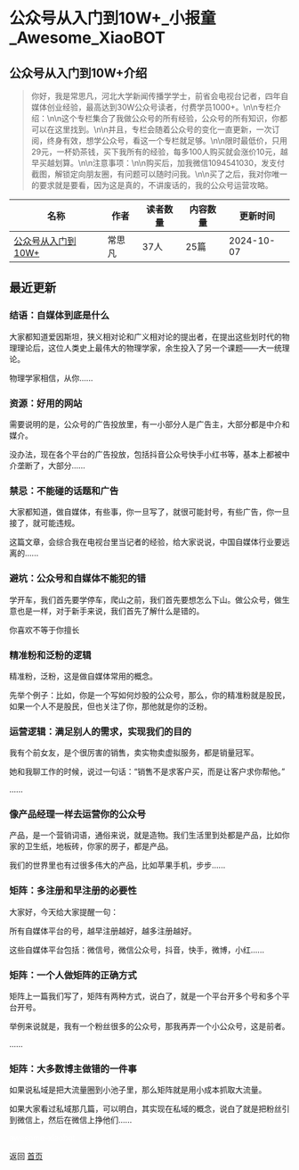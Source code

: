 # 公众号从入门到10W+_小报童_Awesome_XiaoBOT

## 公众号从入门到10W+介绍
> 你好，我是常思凡，河北大学新闻传播学学士，前省会电视台记者，四年自媒体创业经验，最高达到30W公众号读者，付费学员1000+。\n\n专栏介绍：\n\n这个专栏集合了我做公众号的所有经验，公众号的所有知识，你都可以在这里找到。\n\n并且，专栏会随着公众号的变化一直更新，一次订阅，终身有效，想学公众号，看这一个专栏就足够。\n\n限时最低价，只用29元，一杯奶茶钱，买下我所有的经验，每多100人购买就会涨价10元，越早买越划算。\n\n注意事项：\n\n购买后，加我微信1094541030，发支付截图，解锁定向朋友圈，有问题可以随时问我。\n\n买了之后，我对你唯一的要求就是要看，因为这是真的，不讲废话的，我的公众号运营攻略。  
  


|名称|作者|读者数量|内容数量|更新时间|
|---|---|---|---|---|
|[公众号从入门到10W+](https://xiaobot.net/p/yunying2042?refer=0b133df9-27dc-423b-8101-639049001c13)|常思凡|37人|25篇|2024-10-07|

## 最近更新
### 结语：自媒体到底是什么

大家都知道爱因斯坦，狭义相对论和广义相对论的提出者，在提出这些划时代的物理理论后，这位人类史上最伟大的物理学家，余生投入了另一个课题——大一统理论。

物理学家相信，从你......

### 资源：好用的网站

需要说明的是，公众号的广告投放里，有一小部分人是广告主，大部分都是中介和媒介。

没办法，现在各个平台的广告投放，包括抖音公众号快手小红书等，基本上都被中介垄断了，大部分......

### 禁忌：不能碰的话题和广告

大家都知道，做自媒体，有些事，你一旦写了，就很可能封号，有些广告，你一旦接了，就可能违规。

这篇文章，会综合我在电视台里当记者的经验，给大家说说，中国自媒体行业要远离的......

### 避坑：公众号和自媒体不能犯的错

学开车，我们首先要学停车，爬山之前，我们首先要想怎么下山。做公众号，做生意也是一样，对于新手来说，我们首先了解什么是错的。

你喜欢不等于你擅长

### 精准粉和泛粉的逻辑

精准粉，泛粉，这是做自媒体常用的概念。

先举个例子：比如，你是一个写如何炒股的公众号，那么，你的精准粉就是股民，如果一个人不是股民，但也关注了你，那他就是你的泛粉。

### 运营逻辑：满足别人的需求，实现我们的目的

我有个前女友，是个很厉害的销售，卖实物卖虚拟服务，都是销量冠军。

她和我聊工作的时候，说过一句话：“销售不是求客户买，而是让客户求你帮他。”

......

### 像产品经理一样去运营你的公众号

产品，是一个营销词语，通俗来说，就是造物。我们生活里到处都是产品，比如你家的卫生纸，地板砖，你家的房子，都是产品。

我们的世界里也有过很多伟大的产品，比如苹果手机，步步......

### 矩阵：多注册和早注册的必要性

大家好，今天给大家提醒一句：

所有自媒体平台的号，越早注册越好，越多注册越好。

这些自媒体平台包括：微信号，微信公众号，抖音，快手，微博，小红......

### 矩阵：一个人做矩阵的正确方式

矩阵上一篇我们写了，矩阵有两种方式，说白了，就是一个平台开多个号和多个平台开号。

举例来说就是，我有一个粉丝很多的公众号，那我再弄一个小公众号，这是前者。

......

### 矩阵：大多数博主做错的一件事

如果说私域是把大流量圈到小池子里，那么矩阵就是用小成本抓取大流量。

如果大家看过私域那几篇，可以明白，其实现在私域的概念，说白了就是把粉丝引到微信上，然后在微信上挣他们......


<a href="https://github.com/Reno9527/awesome-xiaobot" style="color: white; text-decoration: none;">awesome-xiaobot</a>

返回 [首页](../README.md)
